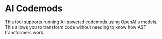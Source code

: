 # AI Codemods
This tool supports running AI-powered codemods using OpenAI's models. This allows you to transform code without needing to know how AST transformers work.